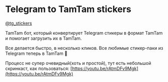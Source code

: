 # Telegram to TamTam stickers

[@tg_stickers](https://tt.me/tg_stickers)

TamTam бот, который конвертирует Telegram стикеры в формат TamTam и помогает загрузить их в TamTam.

Все делается быстро, в несколько кликов.
Все любимые стикер-паки из Telegram теперь в TamTam 🥳 

Процесс не супер очевидный(хоть и простой), тут есть небольшой скринкаст, как пользоваться: [https://youtu.be/rAtmDFv9Mgk](https://youtu.be/rAtmDFv9Mgk)
